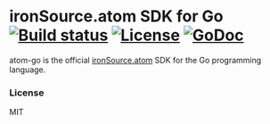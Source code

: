 # ironSource.atom SDK for Go [![Build status][travis-image]][travis-url] [![License][license-image]][license-url] [![GoDoc][godoc-img]][godoc-url]
atom-go is the official [ironSource.atom](https://atom.ironsrc.com/#/signup) SDK for the Go programming language.


### License
MIT

[godoc-url]: https://godoc.org/github.com/ironSource/atom-go
[godoc-img]: https://img.shields.io/badge/godoc-reference-blue.svg?style=flat-square
[license-image]: https://img.shields.io/badge/license-MIT-blue.svg?style=flat-square
[license-url]: LICENSE
[travis-image]: https://img.shields.io/travis/ironSource/atom-go.svg?style=flat-square
[travis-url]: https://travis-ci.org/ironSource/atom-go
